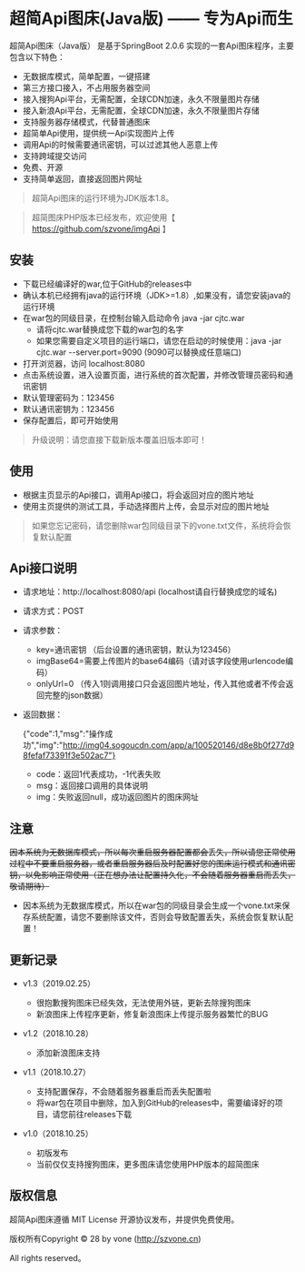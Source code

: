 
超简Api图床(Java版)  —— 专为Api而生
===============


超简Api图床（Java版） 是基于SpringBoot 2.0.6 实现的一套Api图床程序，主要包含以下特色：

 + 无数据库模式，简单配置，一键搭建
 + 第三方接口接入，不占用服务器空间
 + 接入搜狗Api平台，无需配置，全球CDN加速，永久不限量图片存储
 + 接入新浪Api平台，无需配置，全球CDN加速，永久不限量图片存储
 + 支持服务器存储模式，代替普通图床
 + 超简单Api使用，提供统一Api实现图片上传
 + 调用Api的时候需要通讯密钥，可以过滤其他人恶意上传
 + 支持跨域提交访问
 + 免费、开源
 + 支持简单返回，直接返回图片网址

> 超简Api图床的运行环境为JDK版本1.8。

> 超简图床PHP版本已经发布，欢迎使用【 https://github.com/szvone/imgApi 】

## 安装

 + 下载已经编译好的war,位于GitHub的releases中
 + 确认本机已经拥有java的运行环境（JDK>=1.8）,如果没有，请您安装java的运行环境
 + 在war包的同级目录，在控制台输入启动命令 java -jar cjtc.war
    + 请将cjtc.war替换成您下载的war包的名字
    + 如果您需要自定义项目的运行端口，请您在启动的时候使用：java -jar cjtc.war --server.port=9090 (9090可以替换成任意端口)
 + 打开浏览器，访问 localhost:8080
 + 点击系统设置，进入设置页面，进行系统的首次配置，并修改管理员密码和通讯密钥
 + 默认管理密码为：123456
 + 默认通讯密钥为：123456
 + 保存配置后，即可开始使用


 > 升级说明：请您直接下载新版本覆盖旧版本即可！
 

## 使用

 + 根据主页显示的Api接口，调用Api接口，将会返回对应的图片地址
 + 使用主页提供的测试工具，手动选择图片上传，会显示对应的图片地址

 > 如果您忘记密码，请您删除war包同级目录下的vone.txt文件，系统将会恢复默认配置 
 
## Api接口说明
 + 请求地址：http://localhost:8080/api  (localhost请自行替换成您的域名)
 + 请求方式：POST
 + 请求参数：
   + key=通讯密钥  （后台设置的通讯密钥，默认为123456）
   + imgBase64=需要上传图片的base64编码（请对该字段使用urlencode编码）
   + onlyUrl=0 （传入1则调用接口只会返回图片地址，传入其他或者不传会返回完整的json数据）
   
 + 返回数据：
 
    {"code":1,"msg":"操作成功","img":"http://img04.sogoucdn.com/app/a/100520146/d8e8b0f277d98fefaf73391f3e502ac7"}
    
    + code：返回1代表成功，-1代表失败
    + msg：返回接口调用的具体说明
    + img：失败返回null，成功返回图片的图床网址
 

## 注意

 <del>因本系统为无数据库模式，所以每次重启服务器配置都会丢失，所以请您正常使用过程中不要重启服务器，或者重启服务器后及时配置好您的图床运行模式和通讯密钥，以免影响正常使用（正在想办法让配置持久化，不会随着服务器重启而丢失，敬请期待）</del>
 + 因本系统为无数据库模式，所以在war包的同级目录会生成一个vone.txt来保存系统配置，请您不要删除该文件，否则会导致配置丢失，系统会恢复默认配置！

## 更新记录
 + v1.3（2019.02.25）
    + 很抱歉搜狗图床已经失效，无法使用外链，更新去除搜狗图床
    + 新浪图床上传程序更新，修复新浪图床上传提示服务器繁忙的BUG
 
 + v1.2（2018.10.28）
   + 添加新浪图床支持
   
 + v1.1（2018.10.27）
   + 支持配置保存，不会随着服务器重启而丢失配置啦
   + 将war包在项目中删除，加入到GitHub的releases中，需要编译好的项目，请您前往releases下载
 
 + v1.0（2018.10.25） 
   + 初版发布
   + 当前仅仅支持搜狗图床，更多图床请您使用PHP版本的超简图床

## 版权信息

超简Api图床遵循 MIT License 开源协议发布，并提供免费使用。


版权所有Copyright © 28 by vone (http://szvone.cn)

All rights reserved。

